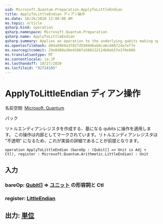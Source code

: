 ```yaml
---
uid: Microsoft.Quantum.Preparation.ApplyToLittleEndian
title: ApplyToLittleEndian ディアン操作
ms.date: 10/26/2020 12:00:00 AM
ms.topic: article
qsharp.kind: operation
qsharp.namespace: Microsoft.Quantum.Preparation
qsharp.name: ApplyToLittleEndian
qsharp.summary: Applies an operation to the underlying qubits making up a little-endian register. This operation is marked as internal, as a little-endian register is intended to be "opaque," such that this is an implementation detail only.
ms.openlocfilehash: d94a9969a3f827d594946ab8ca6cd4672da7ef7e
ms.sourcegitcommit: 29e0d88a30e4166fa580132124b0eb57e1f0e986
ms.translationtype: MT
ms.contentlocale: ja-JP
ms.lasthandoff: 10/27/2020
ms.locfileid: "92724105"
---
```

# <a name="applytolittleendian-operation"></a>ApplyToLittleEndian ディアン操作

名前空間: [Microsoft. Quantum](xref:Microsoft.Quantum.Preparation)

パック [](https://nuget.org/packages/)


リトルエンディアンレジスタを作成する、基になる qubits に操作を適用します。 この操作は内部としてマークされています。リトルエンディアンレジスタは "不透明" になるため、これが実装の詳細であることが前提となります。

```qsharp
operation ApplyToLittleEndian (bareOp : (Qubit[] => Unit is Adj + Ctl), register : Microsoft.Quantum.Arithmetic.LittleEndian) : Unit
```


## <a name="input"></a>入力

### <a name="bareop--qubit--unit-adj--ctl"></a>bareOp: [Qubit](xref:microsoft.quantum.lang-ref.qubit)[] => [ユニット](xref:microsoft.quantum.lang-ref.unit) の形容詞と Ctl




### <a name="register--littleendian"></a>register: [LittleEndian](xref:Microsoft.Quantum.Arithmetic.LittleEndian)





## <a name="output--unit"></a>出力: [単位](xref:microsoft.quantum.lang-ref.unit)

